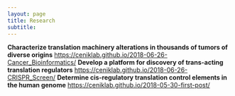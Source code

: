 ```yaml
---
layout: page
title: Research
subtitle: 
---
```


**Characterize translation machinery alterations in thousands of tumors of diverse origins**
https://ceniklab.github.io/2018-06-26-Cancer_Bioinformatics/
**Develop a platform for discovery of trans-acting translation regulators**
https://ceniklab.github.io/2018-06-26-CRISPR_Screen/
**Determine cis-regulatory translation control elements in the human genome**
https://ceniklab.github.io/2018-05-30-first-post/